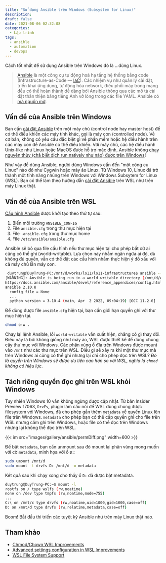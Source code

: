 ```yaml
---
title: "Sử dụng Ansible trên Windows (Subsystem for Linux)"
description:
draft: false
date: 2021-08-06 02:32:08
categories:
  - Lập trình
tags:
  - ansible
  - automation
  - devops
---
```


Cách tốt nhất để sử dụng Ansible trên Windows đó là ...dùng Linux.

<!--more-->

> [Ansible](https://www.ansible.com/) là một công cụ tự động hoá hạ tầng hệ thống bằng code (Infrastructure-as-Code — [IaC](https://phoenixnap.com/blog/infrastructure-as-code-best-practices-tools)). Các nhiệm vụ như quản lý cài đặt, triển khai ứng dụng, tự động hóa network, điều phối máy trong mạng đều có thể hoàn thành dễ dàng bởi Ansible thông qua các mô tả cài đặt thân thiện bằng tiếng Anh vỡ lòng trong các file YAML. Ansible có [mã nguồn mở](https://github.com/ansible/ansible).

## Vấn đề của Ansible trên Windows

Bạn cần [cài đặt Ansible](https://docs.ansible.com/ansible/latest/installation_guide/intro_installation.html) trên một máy chủ (control node hay master host) để có thể điều khiển các máy tính khác, gọi là máy con (controlled node). Về cơ bản, không có yêu cầu đặc biệt gì về phần mềm hoặc hệ điều hành trên các máy con để Ansible có thể điều khiển. Với máy chủ, các hệ điều hành Unix-like như Linux hoặc MacOS được hỗ trợ mặc định, Ansible không [chạy nguyên thủy (chả biết dịch run natively như nào) được trên Windows](https://docs.ansible.com/ansible/latest/user_guide/windows_faq.html#can-ansible-run-on-windows)!

Như vậy để dùng Ansible, người dùng Windows cần đến "một công cụ Linux" nào đó như Cygwin hoặc máy ảo Linux.
Từ Windows 10, Linux đã trở thành một tính năng nhúng trên Windows với Windows Subsytem for Linux (WSL). Bạn có thể làm theo hướng dẫn [cài đặt Ansible]((https://docs.ansible.com/ansible/latest/installation_guide/intro_installation.html)) trên WSL như trên máy Linux thật.

## Vấn đề của Ansible trên WSL

[Cấu hình Ansible](https://docs.ansible.com/ansible/latest/reference_appendices/config.html) được khởi tạo theo thứ tự sau:

1. Biến môi trường `ANSIBLE_CONFIG`
2. File `ansible.cfg` trong thư mục hiện tại
3. File `.ansible.cfg` trong thư mục home
4. File `/etc/ansible/ansible.cfg`

Ansible sẽ bỏ qua file cấu hình nếu thư mục hiện tại cho phép bất cứ ai cũng có thể ghi (world-writable). Lựa chọn này nhằm ngăn ngừa ai đó, dù không đủ quyền, vẫn có thể đặt các cấu hình nhằm thực hiện ý đồ xấu với cả máy chủ lẫn máy con.

```bash
 duytrung@DuyTrung-PC:/mnt/d/works/lo11/lo11-infrastructure$ ansible --version
[WARNING]: Ansible is being run in a world writable directory (/mnt/d/works/my-project), ignoring it as an ansible.cfg source. For more information see
https://docs.ansible.com/ansible/devel/reference_appendices/config.html#cfg-in-world-writable-dir
ansible 2.10.8
  config file = None
  ...
  python version = 3.10.4 (main, Apr  2 2022, 09:04:19) [GCC 11.2.0]
```

Để dùng được file `ansible.cfg` hiện tại, bạn cần giới hạn quyền ghi với thư mục hiện tại.

```bash
chmod o-w .
```

Chạy lại lệnh Ansible, lỗi `world-writable` vẫn xuất hiện, chẳng có gì thay đổi. Điều này là bởi không giống như máy ảo, WSL được thiết kế để dùng chung cây thư mục với Windows. Các phân vùng ổ đĩa trên Windows được mount vào `/mnt` như các thư mục trên WSL. Điều gì sẽ xảy ra khi một thư mục mà trên Windows ai cũng có thể ghi nhưng lại chỉ cho phép đọc trên WSL? _Đó là quyền trên Windows sẽ được ưu tiên cao hơn so với WSL, nghĩa là `chmod` không có hiệu lực_.

## Tách riêng quyền đọc ghi trên WSL khỏi Windows

Tuy nhiên Windows 10 vẫn không ngừng được cập nhật. Từ bản Insider Preview 17063, `DrvFs`, plugin làm cầu nối để WSL dùng chung được filesystem với Windows, đã cho phép gắn thêm `metadata` về quyền Linux lên file trên Windows. `metadata` cho phép bạn có thể cấp quyền ghi cho file trên WSL nhưng cấm ghi trên Windows, hoặc file có thể đọc trên Windows nhưng lại không thể đọc trên WSL.

{{< im src="images/gallery/ansible/permDiff.png" width=600 >}}

Để bật `metadata`, bạn cần unmount sau đó mount lại phân vùng mong muốn với cờ `metadata`, minh họa với ổ `D:`:

```bash
sudo umount /mnt/d
sudo mount -t drvfs D: /mnt/d -o metadata
```

Kết quả sau khi chạy xong cho thấy ổ `D:` đã được bật metadata.

```bash {linenos=table,hl_lines=[6]}
duytrung@DuyTrung-PC:~$ mount -l
rootfs on / type wslfs (rw,noatime)
none on /dev type tmpfs (rw,noatime,mode=755)
...
C:\ on /mnt/c type drvfs (rw,noatime,uid=1000,gid=1000,case=off)
D: on /mnt/d type drvfs (rw,relatime,metadata,case=off)
```

Boom! Bắt đầu thi triển các tuyệt kỹ Ansible như trên máy Linux thật nào.

## Tham khảo

- [Chmod/Chown WSL Improvements](https://devblogs.microsoft.com/commandline/chmod-chown-wsl-improvements/)
- [Advanced settings configuration in WSL Improvements](https://docs.microsoft.com/en-us/windows/wsl/wsl-config)
- [WSL File System Support](https://docs.microsoft.com/vi-vn/archive/blogs/wsl/wsl-file-system-support)

